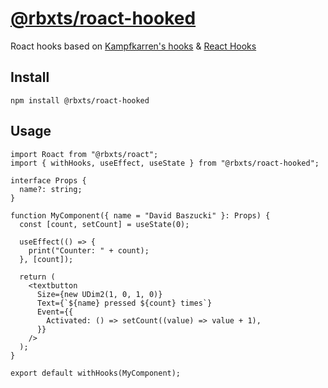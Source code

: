 # [@rbxts/roact-hooked](https://www.npmjs.com/package/@rbxts/roact-hooked)

Roact hooks based on [Kampfkarren's hooks](https://github.com/Kampfkarren/roact-hooks) & [React Hooks](https://reactjs.org/docs/hooks-intro.html)

## Install

```
npm install @rbxts/roact-hooked
```

## Usage

```tsx
import Roact from "@rbxts/roact";
import { withHooks, useEffect, useState } from "@rbxts/roact-hooked";

interface Props {
  name?: string;
}

function MyComponent({ name = "David Baszucki" }: Props) {
  const [count, setCount] = useState(0);

  useEffect(() => {
    print("Counter: " + count);
  }, [count]);

  return (
    <textbutton
      Size={new UDim2(1, 0, 1, 0)}
      Text={`${name} pressed ${count} times`}
      Event={{
        Activated: () => setCount((value) => value + 1),
      }}
    />
  );
}

export default withHooks(MyComponent);
```
